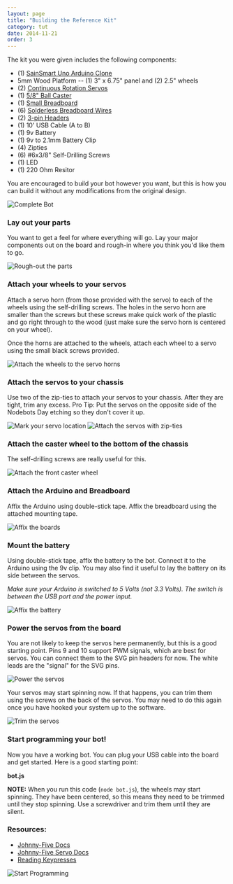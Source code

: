 ```yaml
---
layout: page
title: "Building the Reference Kit"
category: tut
date: 2014-11-21
order: 3
---
```

The kit you were given includes the following components:

- (1) [SainSmart Uno Arduino Clone](http://www.sainsmart.com/sainsmart-uno-r3-atmega328-au-development-board-compatible-with-arduino-uno-r3.html)
- 5mm Wood Platform -- (1) 3" x 6.75" panel and (2) 2.5" wheels
- (2) [Continuous Rotation Servos](http://www.amazon.com/NEEWER%C2%AE-Spring-SM-S4306R-Interface-degree/dp/B00EDESABU#)
- (1) [5/8" Ball Caster](http://www.amazon.com/TruePower-Roller-Ball-Transfer-Bearings/dp/B009KAQVWC/ref=sr_1_4)
- (1) [Small Breadboard](http://www.amazon.com/SYB-170-Color-Board-Small-Bread/dp/B00ARUF2JM/ref=sr_1_2)
- (6) [Solderless Breadboard Wires](http://www.amazon.com/Wosang-Solderless-Flexible-Breadboard-Jumper/dp/B005TZJ0AM/ref=pd_bxgy_e_img_y)
- (2) [3-pin Headers](http://www.amazon.com/5pcs-Angle-Single-Header-Strip/dp/B0079SK5MO/ref=sr_1_4)
- (1) 10' USB Cable (A to B)
- (1) 9v Battery
- (1) 9v to 2.1mm Battery Clip
- (4) Zipties
- (6) #6x3/8" Self-Drilling Screws
- (1) LED
- (1) 220 Ohm Resitor

You are encouraged to build your bot however you want, but this is how you can build it without any modifications from the original design.

![Complete Bot](/assets/nodebot-assemble/nodebot-complete.jpg)

### Lay out your parts
You want to get a feel for where everything will go.  Lay your major components out on the board and rough-in where you think you'd like them to go.

![Rough-out the parts](/assets/nodebot-assemble/nodebot-rough-out.JPG)

### Attach your wheels to your servos
Attach a servo horn (from those provided with the servo) to each of the wheels using the self-drilling screws.  The holes in the servo horn are smaller than the screws but these screws make quick work of the plastic and go right through to the wood (just make sure the servo horn is centered on your wheel).

Once the horns are attached to the wheels, attach each wheel to a servo using the small black screws provided.

![Attach the wheels to the servo horns](/assets/nodebot-assemble/nodebot-attach-wheels-to-servo.JPG)

### Attach the servos to your chassis
Use two of the zip-ties to attach your servos to your chassis.  After they are tight, trim any excess.  Pro Tip: Put the servos on the opposite side of the Nodebots Day etching so they don't cover it up.

![Mark your servo location](/assets/nodebot-assemble/nodebot-mark-servo-location.JPG)
![Attach the servos with zip-ties](/assets/nodebot-assemble/nodebot-attach-servos.JPG)

### Attach the caster wheel to the bottom of the chassis
The self-drilling screws are really useful for this.

![Attach the front caster wheel](/assets/nodebot-assemble/nodebot-attach-caster2.JPG)

### Attach the Arduino and Breadboard
Affix the Arduino using double-stick tape.  Affix the breadboard using the attached mounting tape.

![Affix the boards](/assets/nodebot-assemble/nodebot-attach-boards.JPG)

### Mount the battery
Using double-stick tape, affix the battery to the bot.  Connect it to the Arduino using the 9v clip.  You may also find it useful to lay the battery on its side between the servos.

*Make sure your Arduino is switched to 5 Volts (not 3.3 Volts).  The switch is between the USB port and the power input.*

![Affix the battery](/assets/nodebot-assemble/nodebot-attach-battery.JPG)

### Power the servos from the board
You are not likely to keep the servos here permanently, but this is a good starting point.  Pins 9 and 10 support PWM signals, which are best for servos.  You can connect them to the SVG pin headers for now.  The white leads are the "signal" for the SVG pins.

![Power the servos](/assets/nodebot-assemble/nodebot-plug-servos.JPG)

Your servos may start spinning now.  If that happens, you can trim them using the screws on the back of the servos.  You may need to do this again once you have hooked your system up to the software.

![Trim the servos](/assets/nodebot-assemble/nodebot-calibrate.JPG)

### Start programming your bot!

Now you have a working bot.  You can plug your USB cable into the board and get started.  Here is a good starting point:

**bot.js**

<script src="http://gist-it.appspot.com/github/BrianGenisio/codemash-nodebots-docs/blob/master/examples/base-sumobot.js"></script>

**__NOTE:__** When you run this code (`node bot.js`), the wheels may start spinning.  They have been centered, so this means they need to be trimmed until they stop spinning.  Use a screwdriver and trim them until they are silent.

### Resources:
- [Johnny-Five Docs](https://github.com/rwaldron/johnny-five/wiki/Servo)
- [Johnny-Five Servo Docs](https://github.com/rwaldron/johnny-five/wiki/Servo)
- [Reading Keypresses](http://stackoverflow.com/questions/5006821/nodejs-how-to-read-keystrokes-from-stdin)

![Start Programming](/assets/nodebot-assemble/nodebot-program-bot.JPG)
